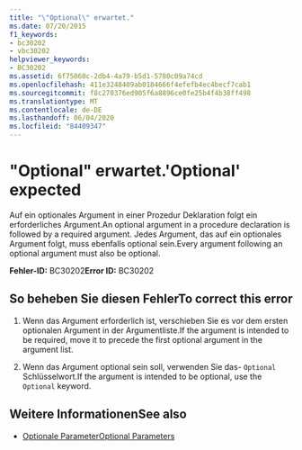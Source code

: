 ```yaml
---
title: "\"Optional\" erwartet."
ms.date: 07/20/2015
f1_keywords:
- bc30202
- vbc30202
helpviewer_keywords:
- BC30202
ms.assetid: 6f75060c-2db4-4a79-b5d1-5780c09a74cd
ms.openlocfilehash: 411e3248409ab0184666f4efefb4ec4becf7cab1
ms.sourcegitcommit: f8c270376ed905f6a8896ce0fe25b4f4b38ff498
ms.translationtype: MT
ms.contentlocale: de-DE
ms.lasthandoff: 06/04/2020
ms.locfileid: "84409347"
---
```

# <a name="optional-expected"></a><span data-ttu-id="be30a-102">"Optional" erwartet.</span><span class="sxs-lookup"><span data-stu-id="be30a-102">'Optional' expected</span></span>
<span data-ttu-id="be30a-103">Auf ein optionales Argument in einer Prozedur Deklaration folgt ein erforderliches Argument.</span><span class="sxs-lookup"><span data-stu-id="be30a-103">An optional argument in a procedure declaration is followed by a required argument.</span></span> <span data-ttu-id="be30a-104">Jedes Argument, das auf ein optionales Argument folgt, muss ebenfalls optional sein.</span><span class="sxs-lookup"><span data-stu-id="be30a-104">Every argument following an optional argument must also be optional.</span></span>  
  
 <span data-ttu-id="be30a-105">**Fehler-ID:** BC30202</span><span class="sxs-lookup"><span data-stu-id="be30a-105">**Error ID:** BC30202</span></span>  
  
## <a name="to-correct-this-error"></a><span data-ttu-id="be30a-106">So beheben Sie diesen Fehler</span><span class="sxs-lookup"><span data-stu-id="be30a-106">To correct this error</span></span>  
  
1. <span data-ttu-id="be30a-107">Wenn das Argument erforderlich ist, verschieben Sie es vor dem ersten optionalen Argument in der Argumentliste.</span><span class="sxs-lookup"><span data-stu-id="be30a-107">If the argument is intended to be required, move it to precede the first optional argument in the argument list.</span></span>  
  
2. <span data-ttu-id="be30a-108">Wenn das Argument optional sein soll, verwenden Sie das- `Optional` Schlüsselwort.</span><span class="sxs-lookup"><span data-stu-id="be30a-108">If the argument is intended to be optional, use the `Optional` keyword.</span></span>  
  
## <a name="see-also"></a><span data-ttu-id="be30a-109">Weitere Informationen</span><span class="sxs-lookup"><span data-stu-id="be30a-109">See also</span></span>

- [<span data-ttu-id="be30a-110">Optionale Parameter</span><span class="sxs-lookup"><span data-stu-id="be30a-110">Optional Parameters</span></span>](../../programming-guide/language-features/procedures/optional-parameters.md)

